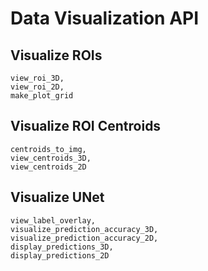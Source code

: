 # Data Visualization API

## Visualize ROIs
```@docs
view_roi_3D,
view_roi_2D,
make_plot_grid
```

## Visualize ROI Centroids
```@docs
centroids_to_img,
view_centroids_3D,
view_centroids_2D
```

## Visualize UNet
```@docs
view_label_overlay,
visualize_prediction_accuracy_3D,
visualize_prediction_accuracy_2D,
display_predictions_3D,
display_predictions_2D
```
